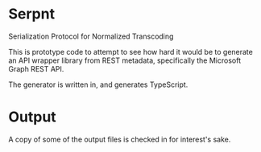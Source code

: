 # Serpnt
Serialization Protocol for Normalized Transcoding

This is prototype code to attempt to see how hard it would be to generate an API wrapper library from REST metadata, 
specifically the Microsoft Graph REST API.

The generator is written in, and generates TypeScript.

# Output
A copy of some of the output files is checked in for interest's sake.
